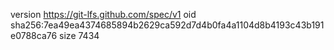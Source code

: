 version https://git-lfs.github.com/spec/v1
oid sha256:7ea49ea4374685894b2629ca592d7d4b0fa4a1104d8b4193c43b191e0788ca76
size 7434
